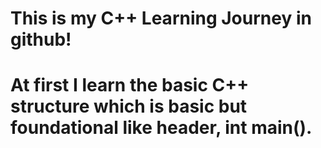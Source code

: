 # This is my C++ Learning Journey in github!
# At first I learn the basic C++ structure which is basic but foundational like header, int main().